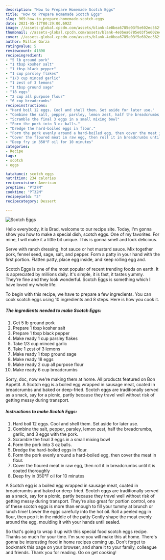 ```yaml
---
description: "How to Prepare Homemade Scotch Eggs"
title: "How to Prepare Homemade Scotch Eggs"
slug: 969-how-to-prepare-homemade-scotch-eggs
date: 2021-05-17T00:29:00.692Z
image: //assets-global.cpcdn.com/assets/blank-4e0bea6785e03f5e602ec562f230caae08da540cada707380b4fe1bbebba43da.png
thumbnail: //assets-global.cpcdn.com/assets/blank-4e0bea6785e03f5e602ec562f230caae08da540cada707380b4fe1bbebba43da.png
cover: //assets-global.cpcdn.com/assets/blank-4e0bea6785e03f5e602ec562f230caae08da540cada707380b4fe1bbebba43da.png
author: Millie Garza
ratingvalue: 5
reviewcount: 41890
recipeingredient:
- "5 lb ground pork"
- "1 tbsp kosher salt"
- "1 tbsp black pepper"
- "1 cup parsley flakes"
- "1/3 cup minced garlic"
- "1 zest of 3 lemons"
- "1 tbsp ground sage"
- "18 eggs"
- "2 cup all purpose flour"
- "6 cup breadcrumbs"
recipeinstructions:
- "Hard boil 12 eggs. Cool and shell them. Set aside for later use."
- "Combine the salt, pepper, parsley, lemon zest, half the breadcrumbs, garlic, and 3 eggs with the pork."
- "Scramble the final 3 eggs in a small mixing bowl"
- "Form the pork into 3 oz balls."
- "Dredge the hard-boiled eggs in flour."
- "Form the pork evenly around a hard-boiled egg, then cover the meat in flour."
- "Cover the floured meat in raw egg, then roll it in breadcrumbs until it is coated thoroughly"
- "Deep fry in 350°F oil for 10 minutes"
categories:
- Recipe
tags:
- scotch
- eggs

katakunci: scotch eggs 
nutrition: 234 calories
recipecuisine: American
preptime: "PT27M"
cooktime: "PT32M"
recipeyield: "3"
recipecategory: Dessert

---
```



![Scotch Eggs](//assets-global.cpcdn.com/assets/blank-4e0bea6785e03f5e602ec562f230caae08da540cada707380b4fe1bbebba43da.png)

Hello everybody, it is Brad, welcome to our recipe site. Today, I'm gonna show you how to make a special dish, scotch eggs. One of my favorites. For mine, I will make it a little bit unique. This is gonna smell and look delicious.

Serve with ranch dressing, hot sauce or hot mustard sauce. Mix together pork, fennel seed, sage, salt, and pepper. Form a patty in your hand with the first portion. Flatten patty, place egg inside, and keep rolling egg and.

Scotch Eggs is one of the most popular of recent trending foods on earth. It is appreciated by millions daily. It's simple, it is fast, it tastes yummy. They're fine and they look wonderful. Scotch Eggs is something which I have loved my whole life.


To begin with this recipe, we have to prepare a few ingredients. You can cook scotch eggs using 10 ingredients and 8 steps. Here is how you cook it.

<!--inarticleads1-->

##### The ingredients needed to make Scotch Eggs:

1. Get 5 lb ground pork
1. Prepare 1 tbsp kosher salt
1. Prepare 1 tbsp black pepper
1. Make ready 1 cup parsley flakes
1. Take 1/3 cup minced garlic
1. Take 1 zest of 3 lemons
1. Make ready 1 tbsp ground sage
1. Make ready 18 eggs
1. Make ready 2 cup all purpose flour
1. Make ready 6 cup breadcrumbs


Sorry, doc, now we&#39;re making them at home. All products featured on Bon Appétit. A Scotch egg is a boiled egg wrapped in sausage meat, coated in breadcrumbs and baked or deep-fried. Scotch eggs are traditionally served as a snack, say for a picnic, partly because they travel well without risk of getting messy during transport. 

<!--inarticleads2-->

##### Instructions to make Scotch Eggs:

1. Hard boil 12 eggs. Cool and shell them. Set aside for later use.
1. Combine the salt, pepper, parsley, lemon zest, half the breadcrumbs, garlic, and 3 eggs with the pork.
1. Scramble the final 3 eggs in a small mixing bowl
1. Form the pork into 3 oz balls.
1. Dredge the hard-boiled eggs in flour.
1. Form the pork evenly around a hard-boiled egg, then cover the meat in flour.
1. Cover the floured meat in raw egg, then roll it in breadcrumbs until it is coated thoroughly
1. Deep fry in 350°F oil for 10 minutes


A Scotch egg is a boiled egg wrapped in sausage meat, coated in breadcrumbs and baked or deep-fried. Scotch eggs are traditionally served as a snack, say for a picnic, partly because they travel well without risk of getting messy during transport. They&#39;re also great for portion control, one of these scotch eggs is more than enough to fill your tummy at brunch or lunch time! Lower the eggs carefully into the hot oil. Roll a peeled egg in flour, then pop it in the middle of the patty Gently shape the meat evenly around the egg, moulding it with your hands until sealed. 

So that's going to wrap it up with this special food scotch eggs recipe. Thanks so much for your time. I'm sure you will make this at home. There's gonna be interesting food in home recipes coming up. Don't forget to bookmark this page on your browser, and share it to your family, colleague and friends. Thank you for reading. Go on get cooking!
